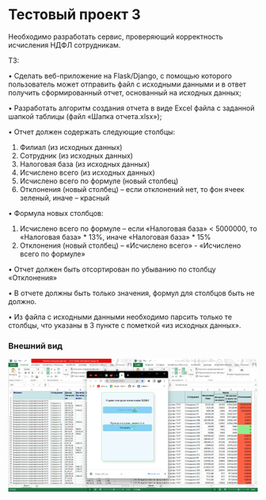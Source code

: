 # Тестовый проект 3

Необходимо разработать сервис, проверяющий корректность исчисления НДФЛ сотрудникам. 

ТЗ:

•	Сделать веб-приложение на Flask/Django, с помощью которого пользователь может отправить файл с исходными данными и в ответ получить сформированный отчет, основанный на исходных данных;

•	Разработать алгоритм создания отчета в виде Excel файла с заданной шапкой таблицы (файл «Шапка отчета.xlsx»);

•	Отчет должен содержать следующие столбцы:
1.	Филиал (из исходных данных)
2.	Сотрудник (из исходных данных)
3.	Налоговая база (из исходных данных)
4.	Исчислено всего (из исходных данных)
5.	Исчислено всего по формуле (новый столбец)
6.	Отклонения (новый столбец) – если отклонений нет, то фон ячеек зеленый, иначе – красный

•	Формула новых столбцов:
1.	Исчислено всего по формуле – если «Налоговая база» < 5000000, то «Налоговая база» * 13%, иначе «Налоговая база» * 15%
2.	Отклонения (новый столбец) – «Исчислено всего» - «Исчислено всего по формуле»

•	Отчет должен быть отсортирован по убыванию по столбцу «Отклонения»

•	В отчете должны быть только значения, формул для столбцов быть не должно.

•	Из файла с исходными данными необходимо парсить только те столбцы, что указаны в 3 пункте с пометкой «из исходных данных».

### Внешний вид
![alt text](Скриншот.png)
